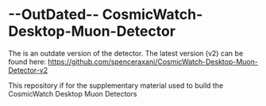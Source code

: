 # --OutDated-- CosmicWatch-Desktop-Muon-Detector
The is an outdate version of the detector.
The latest version (v2) can be found here:
https://github.com/spenceraxani/CosmicWatch-Desktop-Muon-Detector-v2

This repository if for the supplementary material used to build the CosmicWatch Desktop Muon Detectors
